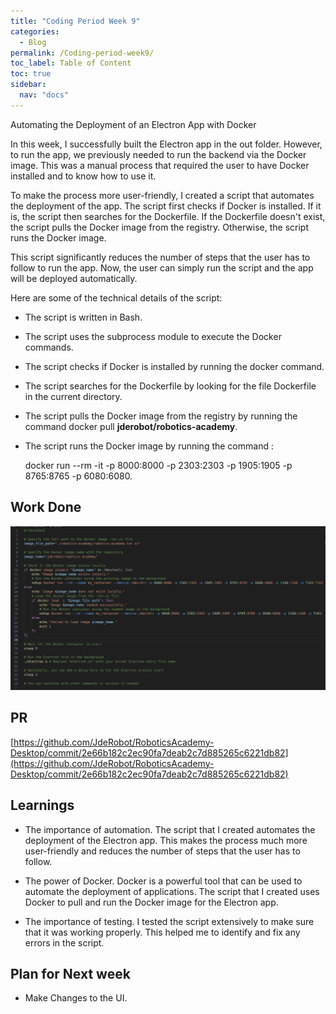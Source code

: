```yaml
---
title: "Coding Period Week 9"
categories:
  - Blog
permalink: /Coding-period-week9/
toc_label: Table of Content
toc: true
sidebar:
  nav: "docs"
---
```


Automating the Deployment of an Electron App with Docker

In this week, I successfully built the Electron app in the out folder. However, to run the app, we previously needed to run the backend via the Docker image. This was a manual process that required the user to have Docker installed and to know how to use it.

To make the process more user-friendly, I created a script that automates the deployment of the app. The script first checks if Docker is installed. If it is, the script then searches for the Dockerfile. If the Dockerfile doesn't exist, the script pulls the Docker image from the registry. Otherwise, the script runs the Docker image.

This script significantly reduces the number of steps that the user has to follow to run the app. Now, the user can simply run the script and the app will be deployed automatically.

Here are some of the technical details of the script:

- The script is written in Bash.
- The script uses the subprocess module to execute the Docker commands.
- The script checks if Docker is installed by running the docker command.
- The script searches for the Dockerfile by looking for the file Dockerfile in the current directory.
- The script pulls the Docker image from the registry by running the command docker pull **jderobot/robotics-academy**.
- The script runs the Docker image by running the command :

  docker run --rm -it -p 8000:8000 -p 2303:2303 -p 1905:1905 -p 8765:8765 -p 6080:6080.

## Work Done

![Script](../assets/images/Codingweek9img1.png)

## PR

[https://github.com/JdeRobot/RoboticsAcademy-Desktop/commit/2e66b182c2ec90fa7deab2c7d885265c6221db82](https://github.com/JdeRobot/RoboticsAcademy-Desktop/commit/2e66b182c2ec90fa7deab2c7d885265c6221db82)

## Learnings

- The importance of automation. The script that I created automates the deployment of the Electron app. This makes the process much more user-friendly and reduces the number of steps that the user has to follow.

- The power of Docker. Docker is a powerful tool that can be used to automate the deployment of applications. The script that I created uses Docker to pull and run the Docker image for the Electron app.

- The importance of testing. I tested the script extensively to make sure that it was working properly. This helped me to identify and fix any errors in the script.

## Plan for Next week

- Make Changes to the UI.
